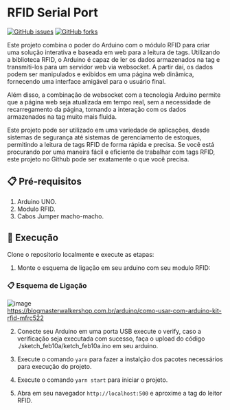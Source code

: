 # RFID Serial Port
[![GitHub issues](https://img.shields.io/github/issues/le0henr1que/RFID_SerialPort.svg)](https://github.com/le0henr1que/RFID_SerialPort/issues)
[![GitHub forks](https://img.shields.io/github/forks/sle0henr1que/RFID_SerialPort.svg)](https://github.com/le0henr1que/RFID_SerialPort/network)

Este projeto combina o poder do Arduino com o módulo RFID para criar uma solução interativa e baseada em web para a leitura de tags. Utilizando a biblioteca RFID, o Arduino é capaz de ler os dados armazenados na tag e transmiti-los para um servidor web via websocket. A partir daí, os dados podem ser manipulados e exibidos em uma página web dinâmica, fornecendo uma interface amigável para o usuário final.

Além disso, a combinação de websocket com a tecnologia Arduino permite que a página web seja atualizada em tempo real, sem a necessidade de recarregamento da página, tornando a interação com os dados armazenados na tag muito mais fluida.

Este projeto pode ser utilizado em uma variedade de aplicações, desde sistemas de segurança até sistemas de gerenciamento de estoques, permitindo a leitura de tags RFID de forma rápida e precisa. Se você está procurando por uma maneira fácil e eficiente de trabalhar com tags RFID, este projeto no Github pode ser exatamente o que você precisa.

## 📋 Pré-requisitos

1. Arduino UNO.
2. Modulo RFID.
3. Cabos Jumper macho-macho.

## 🚀 Execução

Clone o repositorio localmente e execute as etapas:
1. Monte o esquema de ligação em seu arduino com seu modulo RFID:
### 📋 Esquema de Ligação
![image](https://user-images.githubusercontent.com/68018921/218335912-68327bfa-0b47-4196-8694-d2b3f52784a2.png)<br>
https://blogmasterwalkershop.com.br/arduino/como-usar-com-arduino-kit-rfid-mfrc522

2. Conecte seu Arduino em uma porta USB execute o verify, caso a verificação seja executada com sucesso, faça o upload do código 
./sketch_feb10a/ketch_feb10a.ino em seu arduino.

3. Execute o comando `yarn` para fazer a instalção dos pacotes necessários para execução do projeto.

4. Execute o comando `yarn start` para iniciar o projeto.

5. Abra em seu navegador `http://localhost:500` e aproxime a tag do leitor RFID.






